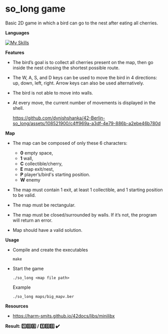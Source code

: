 # so_long game

Basic 2D game in which a bird can go to the nest after eating all cherries.

**Languages**

[![My Skills](https://skillicons.dev/icons?i=c)](https://skillicons.dev)

**Features**

- The bird’s goal is to collect all cherries present on the map, then go inside the nest chosing the shortest possible route.
- The W, A, S, and D keys can be used to move the bird in 4 directions: up, down, left, right. Arrow keys can also be used alternatively.
- The bird is not able to move into walls.
- At every move, the current number of movements is displayed in the shell.

  https://github.com/dvnishshanka/42-Berlin-so_long/assets/108521900/c4ff969a-a3df-4e79-886b-a2ebe46b780d

**Map**

- The map can be composed of only these 6 characters:
  - **0**  empty space,
  - **1**  wall,
  - **C**  collectible/cherry,
  - **E** map exit/nest,
  - **P**  player’s/bird's starting position.
  - **W**  enemy

- The map must contain 1 exit, at least 1 collectible, and 1 starting position to be valid.
  
- The map must be rectangular.
  
- The map must be closed/surrounded by walls. If it’s not, the program will return an error.

- Map should have a valid solution.

**Usage**

- Compile and create the executables
  ```
  make
  ```
- Start the game
  ```
  ./so_long <map file path>
  ```
  Example
  ```
  ./so_long maps/big_mapv.ber
  ```

**Resources**

- https://harm-smits.github.io/42docs/libs/minilibx
  
**Result: :one::zero::eight: / :one::zero::zero: :heavy_check_mark:**
